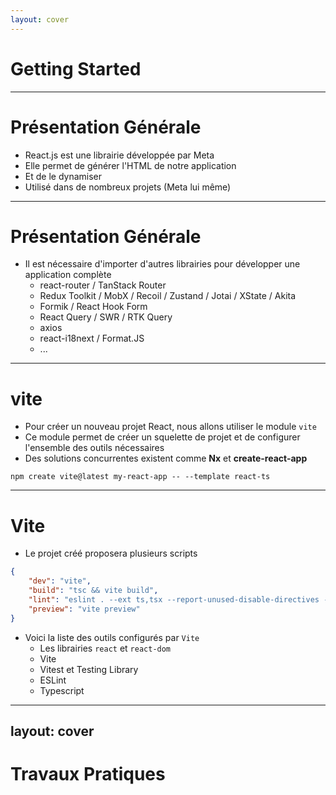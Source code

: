 ```yaml
---
layout: cover
---
```


# Getting Started

---

# Présentation Générale

* React.js est une librairie développée par Meta
* Elle permet de générer l'HTML de notre application
* Et de le dynamiser
* Utilisé dans de nombreux projets (Meta lui même)

--- 

# Présentation Générale

* Il est nécessaire d'importer d'autres librairies pour développer une application complète
    * react-router / TanStack Router
    * Redux Toolkit / MobX / Recoil / Zustand / Jotai / XState / Akita
    * Formik / React Hook Form
    * React Query / SWR / RTK Query
    * axios
    * react-i18next / Format.JS
    * ...

---

# vite

* Pour créer un nouveau projet React, nous allons utiliser le module `vite`
* Ce module permet de créer un squelette de projet et de configurer l'ensemble des outils nécessaires
* Des solutions concurrentes existent comme **Nx** et **create-react-app**

```shell
npm create vite@latest my-react-app -- --template react-ts
```

---

# Vite

* Le projet créé proposera plusieurs scripts

```json
{
    "dev": "vite",
    "build": "tsc && vite build",
    "lint": "eslint . --ext ts,tsx --report-unused-disable-directives --max-warnings 0",
    "preview": "vite preview"
}
```

* Voici la liste des outils configurés par `Vite`
    * Les librairies `react` et `react-dom`
    * Vite
    * Vitest et Testing Library
    * ESLint
    * Typescript


---
layout: cover
---

# Travaux Pratiques
